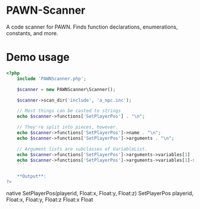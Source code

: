 PAWN-Scanner
============

A code scanner for PAWN. Finds function declarations, enumerations, constants, and more.

# Demo usage

```PHP
<?php
	include 'PAWNScanner.php';

	$scanner = new PAWNScanner\Scanner();

	$scanner->scan_dir('include', 'a_npc.inc');

	// Most things can be casted to strings
	echo $scanner->functions['SetPlayerPos'] . "\n";

	// They're split into pieces, however.
	echo $scanner->functions['SetPlayerPos']->name . "\n";
	echo $scanner->functions['SetPlayerPos']->arguments . "\n";

	// Argument lists are subclasses of VariableList.
	echo $scanner->functions['SetPlayerPos']->arguments->variables[1] . "\n";
	echo $scanner->functions['SetPlayerPos']->arguments->variables[1]->tags . "\n";
	```

	**Output**:
?>
```
native SetPlayerPos(playerid, Float:x, Float:y, Float:z)
SetPlayerPos
playerid, Float:x, Float:y, Float:z
Float:x
Float
```